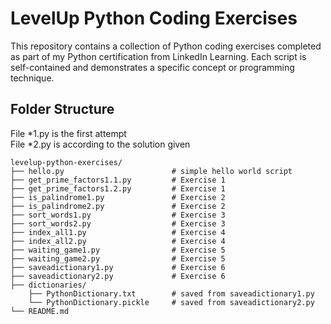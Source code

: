 # LevelUp Python Coding Exercises
This repository contains a collection of Python coding exercises completed as part of my Python certification from LinkedIn Learning.
Each script is self-contained and demonstrates a specific concept or programming technique.

## Folder Structure
File *1.py is the first attempt  
File *2.py is according to the solution given

```plaintext
levelup-python-exercises/
├── hello.py                        # simple hello world script
├── get_prime_factors1.1.py         # Exercise 1
├── get_prime_factors1.2.py         # Exercise 1
├── is_palindrome1.py               # Exercise 2
├── is_palindrome2.py               # Exercise 2
├── sort_words1.py                  # Exercise 3
├── sort_words2.py                  # Exercise 3
├── index_all1.py                   # Exercise 4
├── index_all2.py                   # Exercise 4
├── waiting_game1.py                # Exercise 5
├── waiting_game2.py                # Exercise 5
├── saveadictionary1.py             # Exercise 6
├── saveadictionary2.py             # Exercise 6
├── dictionaries/
    ├── PythonDictionary.txt        # saved from saveadictionary1.py
    └── PythonDictionary.pickle     # saved from saveadictionary2.py
└── README.md
```

